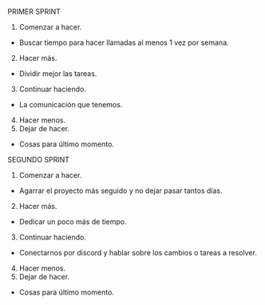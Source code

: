 PRIMER SPRINT
1. Comenzar a hacer.
- Buscar tiempo para hacer llamadas al menos 1 vez por semana.
2. Hacer más.
- Dividir mejor las tareas.
3. Continuar haciendo.
- La comunicación que tenemos.
4. Hacer menos.
5. Dejar de hacer.
- Cosas para último momento.

SEGUNDO SPRINT
1. Comenzar a hacer.
- Agarrar el proyecto más seguido y no dejar pasar tantos días.
2. Hacer más.
- Dedicar un poco más de tiempo.
3. Continuar haciendo.
- Conectarnos por discord y hablar sobre los cambios o tareas a resolver.
4. Hacer menos.
5. Dejar de hacer.
- Cosas para último momento.